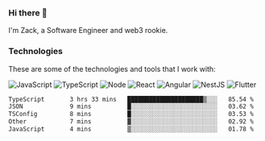 ### Hi there 👋
I'm Zack, a Software Engineer and web3 rookie.

### Technologies
These are some of the technologies and tools that I work with:

![JavaScript](https://img.shields.io/badge/JavaScript-323330.svg?logo=javascript&logoColor=F7DF1E) 
![TypeScript](https://img.shields.io/badge/TypeScript-007ACC.svg?logo=typescript&logoColor=white) 
![Node](https://img.shields.io/badge/Node.js-43853D.svg?logo=node.js&logoColor=white)
![React](https://img.shields.io/badge/React-20232a.svg?logo=react&logoColor=61DAFB) 
![Angular](https://img.shields.io/badge/Angular-E23237.svg?logo=angularjs&logoColor=white)
![NestJS](https://img.shields.io/badge/NestJS-E0234E?logo=nestjs&logoColor=white)
![Flutter](https://img.shields.io/badge/Flutter-02569B.svg?logo=flutter&logoColor=white)

<!--START_SECTION:waka-->

```txt
TypeScript       3 hrs 33 mins   █████████████████████▒░░░   85.54 %
JSON             9 mins          █░░░░░░░░░░░░░░░░░░░░░░░░   03.62 %
TSConfig         8 mins          █░░░░░░░░░░░░░░░░░░░░░░░░   03.53 %
Other            7 mins          ▓░░░░░░░░░░░░░░░░░░░░░░░░   02.92 %
JavaScript       4 mins          ▒░░░░░░░░░░░░░░░░░░░░░░░░   01.78 %
```

<!--END_SECTION:waka-->

